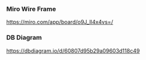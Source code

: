 ### Miro Wire Frame
https://miro.com/app/board/o9J_lI4x4vs=/
### DB Diagram
https://dbdiagram.io/d/60807d95b29a09603d118c49